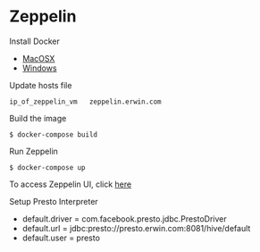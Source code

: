 # Zeppelin

Install Docker
* [MacOSX](https://docs.docker.com/docker-for-mac/install/)
* [Windows](https://docs.docker.com/docker-for-windows/install/)

Update hosts file
```
ip_of_zeppelin_vm   zeppelin.erwin.com
```

Build the image
```
$ docker-compose build
```

Run Zeppelin
```
$ docker-compose up
```

To access Zeppelin UI, click [here](http://zeppelin.erwin.com:8082/)

Setup Presto Interpreter
* default.driver = com.facebook.presto.jdbc.PrestoDriver
* default.url = jdbc:presto://presto.erwin.com:8081/hive/default
* default.user = presto